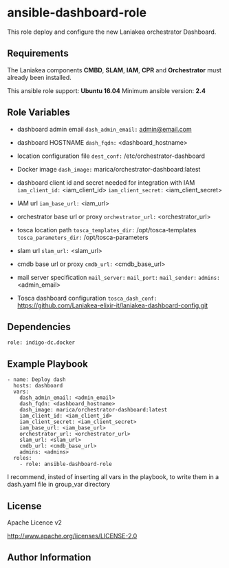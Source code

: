 ansible-dashboard-role
======================

This role deploy and configure the new Laniakea orchestrator Dashboard.

Requirements
------------

The Laniakea components **CMBD**, **SLAM**, **IAM**, **CPR** and **Orchestrator** must already been installed.

This ansible role support: **Ubuntu 16.04**
Minimum ansible version: **2.4**


Role Variables
--------------

- dashboard admin email
  ``dash_admin_email:`` admin@email.com

- dashboard HOSTNAME
 ``dash_fqdn:`` <dashboard_hostname>

- location configuration file
  ``dest_conf:`` /etc/orchestrator-dashboard

- Docker image
  ``dash_image:`` marica/orchestrator-dashboard:latest

- dashboard client id and secret needed for integration with IAM
  ``iam_client_id:`` <iam_client_id>
  ``iam_client_secret:`` <iam_client_secret>

- IAM url
  ``iam_base_url:`` <iam_url>

- orchestrator base url or proxy
  ``orchestrator_url:`` <orchestrator_url>

- tosca location path
  ``tosca_templates_dir:`` /opt/tosca-templates
  ``tosca_parameters_dir:`` /opt/tosca-parameters

- slam url
  ``slam_url:`` <slam_url>

- cmdb base url or proxy
  ``cmdb_url:`` <cmdb_base_url>
- mail server specification
  ``mail_server:``
  ``mail_port:``
  ``mail_sender:``
  ``admins:`` <admin_email>

- Tosca dashboard configuration
  ``tosca_dash_conf:`` https://github.com/Laniakea-elixir-it/laniakea-dashboard-config.git


Dependencies
------------

``role: indigo-dc.docker``


Example Playbook
----------------
    
    - name: Deploy dash
      hosts: dashboard
      vars:
        dash_admin_email: <admin_email>
        dash_fqdn: <dashboard_hostname>
        dash_image: marica/orchestrator-dashboard:latest
        iam_client_id: <iam_client_id>
        iam_client_secret: <iam_client_secret>
        iam_base_url: <iam_base_url>
        orchestrator_url: <orchestrator_url>
        slam_url: <slam_url>
        cmdb_url: <cmdb_base_url>
        admins: <admins>
      roles:
        - role: ansible-dashboard-role

I recommend, insted of inserting all vars in the playbook, to write them in a dash.yaml file in group_var directory
 
License
-------

Apache Licence v2

http://www.apache.org/licenses/LICENSE-2.0


Author Information
------------------

